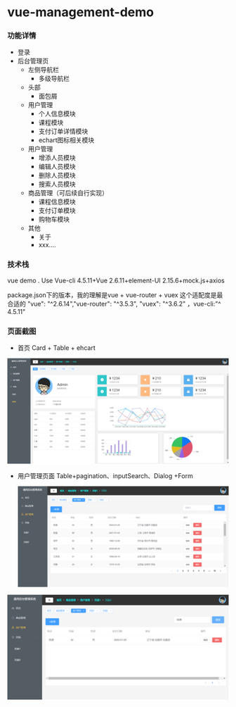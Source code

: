 # vue-management-demo

### 功能详情

* 登录
* 后台管理页
  * 左侧导航栏
    * 多级导航栏
  * 头部
    * 面包屑
  * 用户管理
    * 个人信息模块
    * 课程模块
    * 支付订单详情模块
    * echart图标相关模块
  * 用户管理
    * 增添人员模块
    * 编辑人员模块
    * 删除人员模块
    * 搜索人员模块
  * 商品管理（可后续自行实现）
    * 课程信息模块
    * 支付订单模块
    * 购物车模块
  * 其他
    * 关于
    * xxx....

### 技术栈

vue demo . Use  Vue-cli 4.5.11+Vue 2.6.11+element-UI 2.15.6+mock.js+axios

package.json下的版本，我的理解是vue + vue-router + vuex 这个适配度是最合适的
"vue": "^2.6.14","vue-router": "^3.5.3", "vuex": "^3.6.2" ，vue-cli:"^ 4.5.11"

### 页面截图

* 首页 Card +  Table + ehcart

![Home](image/Home.png)

* 用户管理页面   Table+pagination、inputSearch、Dialog +Form

  ![](image/用户管理页面.png)



![](image/查询用户.png)

